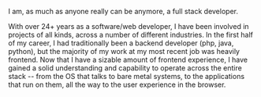 I am, as much as anyone really can be anymore, a full stack developer. 

With over 24+ years as a software/web developer, I have been involved in projects of all kinds, across a number of different industries. In the first half of my career, I had traditionally been a backend developer (php, java, python), but the majority of my work at my most recent job was heavily frontend. Now that I have a sizable amount of frontend experience, I have gained a solid understanding and capability to operate across the entire stack -- from the OS that talks to bare metal systems, to the applications that run on them, all the way to the user experience in the browser.
